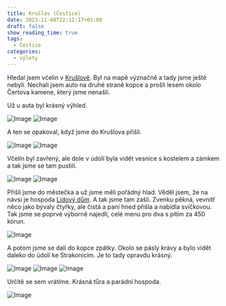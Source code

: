 ```yaml
---
title: Krušlov (Čestice)
date: 2023-11-08T22:12:17+01:00
draft: false
show_reading_time: true
tags:
  - Čestice
categories:
  - výlety
---
```


Hledal jsem včelín v [Krušlově](https://mapy.cz/s/kapufahana). Byl na mapě význačně a tady jsme ještě nebyli. Nechali jsem auto na druhé straně kopce a prošli lesem okolo Čertova kamene, který jsme nenašli.

Už u auta byl krásný výhled.

![Image](/images/cestice/23-11-19/vyhled.jpeg)
![Image](/images/cestice/23-11-19/vladka-u-auta.jpeg)

A ten se opakoval, když jsme do Krušlova přišli.

![Image](/images/cestice/23-11-19/kruslov1.jpeg)
![Image](/images/cestice/23-11-19/kruslov2.jpeg)

Včelín byl zavřený, ale dole v údolí byla vidět vesnice s kostelem a zámkem a tak jsme se tam pustili.

![Image](/images/cestice/23-11-19/dolu1.jpeg)
![Image](/images/cestice/23-11-19/dolu2.jpeg)

Přišli jsme do městečka a už jsme měli pořádný hlad. Věděl jsem, že na návsi je hospoda [Lidový dům](http://www.lidovydum.cestice.cz). A tak jsme tam zašli. Zvenku pěkná, vevnitř něco jako bývaly čtyřky, ale čistá a paní hned přišla a nabídla svíčkovou. Tak jsme se poprvé výborně najedli, celé menu pro dva s pitím za 450 korun.

![Image](/images/cestice/23-11-19/svickova.jpeg)

A potom jsme se dali do kopce zpátky. Okolo se pásly krávy a bylo vidět daleko do údolí ke Strakonicím. Je to tady opravdu krásný.

![Image](/images/cestice/23-11-19/kravy1.jpeg)
![Image](/images/cestice/23-11-19/kravy2.jpeg)
![Image](/images/cestice/23-11-19/vyhled2.jpeg)

Určitě se sem vrátíme. Krásná tůra a parádní hospoda.

![Image](/images/cestice/23-11-19/mapa.png)
